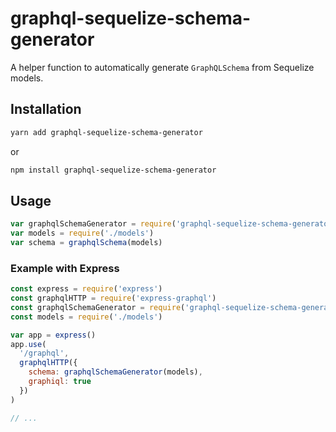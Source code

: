 # graphql-sequelize-schema-generator

A helper function to automatically generate `GraphQLSchema` from Sequelize models.

## Installation

```bash
yarn add graphql-sequelize-schema-generator
```

or

```bash
npm install graphql-sequelize-schema-generator
```

## Usage

```javascript
var graphqlSchemaGenerator = require('graphql-sequelize-schema-generator')
var models = require('./models')
var schema = graphqlSchema(models)
```

### Example with Express

```javascript
const express = require('express')
const graphqlHTTP = require('express-graphql')
const graphqlSchemaGenerator = require('graphql-sequelize-schema-generator')
const models = require('./models')

var app = express()
app.use(
  '/graphql',
  graphqlHTTP({
    schema: graphqlSchemaGenerator(models),
    graphiql: true
  })
)

// ...
```
